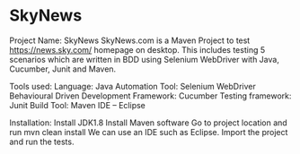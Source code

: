 # SkyNews

Project Name: SkyNews
SkyNews.com is a Maven Project to test https://news.sky.com/ homepage on desktop.
This includes testing 5 scenarios which are written in BDD using Selenium WebDriver with Java, Cucumber, Junit and Maven.

Tools used:
Language: Java
Automation Tool: Selenium WebDriver
Behavioural Driven Development Framework: Cucumber
Testing framework: Junit
Build Tool: Maven
IDE – Eclipse

Installation:
Install JDK1.8
Install Maven software 
Go to project location and run
mvn clean install
We can use an IDE such as Eclipse. Import the project and run the tests.

